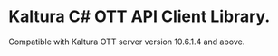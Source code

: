 # Kaltura C# OTT API Client Library.
Compatible with Kaltura OTT server version 10.6.1.4 and above.
